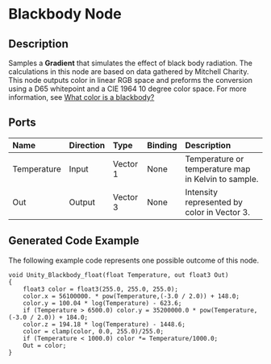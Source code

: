 # Blackbody Node

## Description

Samples a **Gradient** that simulates the effect of black body radiation. 
The calculations in this node are based on data gathered by Mitchell Charity.
This node outputs color in linear RGB space and preforms the conversion using a D65 whitepoint and a CIE 1964 10 degree color space. 
For more information, see [What color is a blackbody?](http://www.vendian.org/mncharity/dir3/blackbody/)

## Ports

| Name        | Direction           | Type  | Binding | Description |
|:------------ |:-------------|:-----|:---|:---|
| Temperature      | Input | Vector 1 | None | Temperature or temperature map in Kelvin to sample.  |
| Out | Output      |    Vector 3 | None | Intensity represented by color in Vector 3. |

## Generated Code Example

The following example code represents one possible outcome of this node.

```
void Unity_Blackbody_float(float Temperature, out float3 Out)
{
    float3 color = float3(255.0, 255.0, 255.0);
    color.x = 56100000. * pow(Temperature,(-3.0 / 2.0)) + 148.0;
    color.y = 100.04 * log(Temperature) - 623.6;
    if (Temperature > 6500.0) color.y = 35200000.0 * pow(Temperature,(-3.0 / 2.0)) + 184.0;
    color.z = 194.18 * log(Temperature) - 1448.6;
    color = clamp(color, 0.0, 255.0)/255.0;
    if (Temperature < 1000.0) color *= Temperature/1000.0;
    Out = color;
}
```